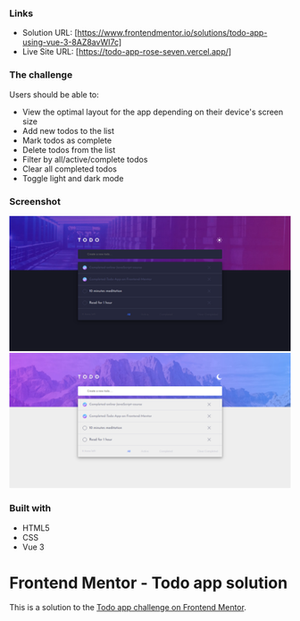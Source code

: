 
### Links

- Solution URL: [https://www.frontendmentor.io/solutions/todo-app-using-vue-3-8AZ8avWI7c]
- Live Site URL: [https://todo-app-rose-seven.vercel.app/]

### The challenge

Users should be able to:

- View the optimal layout for the app depending on their device's screen size
- Add new todos to the list
- Mark todos as complete
- Delete todos from the list
- Filter by all/active/complete todos
- Clear all completed todos
- Toggle light and dark mode

### Screenshot

![Dark Mode](./design/design-dark.png)
![Light Mode](./design/design-light.png)


### Built with

- HTML5
- CSS
- Vue 3

# Frontend Mentor - Todo app solution

This is a solution to the [Todo app challenge on Frontend Mentor](https://www.frontendmentor.io/challenges/todo-app-Su1_KokOW).

